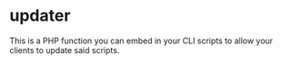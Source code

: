 updater
=======

This is a PHP function you can embed in your CLI scripts to allow your clients to update said scripts.
